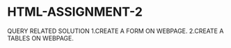 # HTML-ASSIGNMENT-2
QUERY RELATED SOLUTION
1.CREATE A FORM ON WEBPAGE.
2.CREATE A TABLES ON WEBPAGE.

